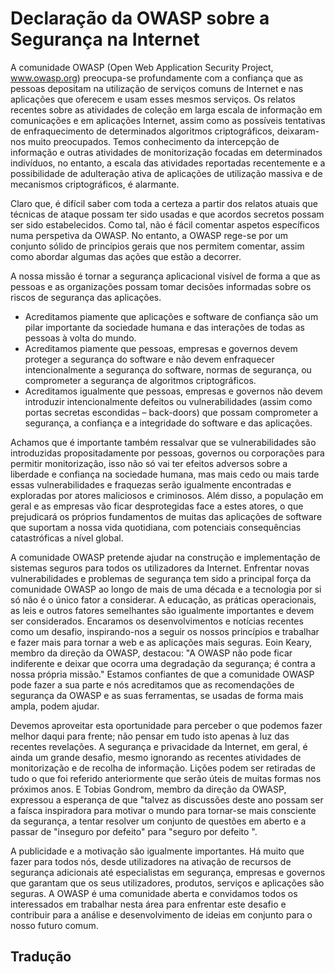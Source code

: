 # Declaração da OWASP sobre a Segurança na Internet

A comunidade OWASP (Open Web Application Security Project,
www.owasp.org) preocupa-se profundamente com a confiança que as pessoas
depositam na utilização de serviços comuns de Internet e nas aplicações
que oferecem e usam esses mesmos serviços. Os relatos recentes sobre as
atividades de coleção em larga escala de informação em comunicações e em
aplicações Internet, assim como as possíveis tentativas de
enfraquecimento de determinados algoritmos criptográficos, deixaram-nos
muito preocupados. Temos conhecimento da intercepção de informação e
outras atividades de monitorização focadas em determinados indivíduos,
no entanto, a escala das atividades reportadas recentemente e a
possibilidade de adulteração ativa de aplicações de utilização massiva e
de mecanismos criptográficos, é alarmante.

Claro que, é difícil saber com toda a certeza a partir dos relatos
atuais que técnicas de ataque possam ter sido usadas e que acordos
secretos possam ser sido estabelecidos. Como tal, não é fácil comentar
aspetos específicos numa perspetiva da OWASP. No entanto, a OWASP
rege-se por um conjunto sólido de princípios gerais que nos permitem
comentar, assim como abordar algumas das ações que estão a decorrer.

A nossa missão é tornar a segurança aplicacional visível de forma a que
as pessoas e as organizações possam tomar decisões informadas sobre os
riscos de segurança das aplicações.

  - Acreditamos piamente que aplicações e software de confiança são um
    pilar importante da sociedade humana e das interações de todas as
    pessoas à volta do mundo.
  - Acreditamos piamente que pessoas, empresas e governos devem proteger
    a segurança do software e não devem enfraquecer intencionalmente a
    segurança do software, normas de segurança, ou comprometer a
    segurança de algoritmos criptográficos.
  - Acreditamos igualmente que pessoas, empresas e governos não devem
    introduzir intencionalmente defeitos ou vulnerabilidades (assim como
    portas secretas escondidas – back-doors) que possam comprometer a
    segurança, a confiança e a integridade do software e das aplicações.

Achamos que é importante também ressalvar que se vulnerabilidades são
introduzidas propositadamente por pessoas, governos ou corporações para
permitir monitorização, isso não só vai ter efeitos adversos sobre a
liberdade e confiança na sociedade humana, mas mais cedo ou mais tarde
essas vulnerabilidades e fraquezas serão igualmente encontradas e
exploradas por atores maliciosos e criminosos. Além disso, a população
em geral e as empresas vão ficar desprotegidas face a estes atores, o
que prejudicará os próprios fundamentos de muitas das aplicações de
software que suportam a nossa vida quotidiana, com potenciais
consequências catastróficas a nível global.

A comunidade OWASP pretende ajudar na construção e implementação de
sistemas seguros para todos os utilizadores da Internet. Enfrentar novas
vulnerabilidades e problemas de segurança tem sido a principal força da
comunidade OWASP ao longo de mais de uma década e a tecnologia por si só
não é o único fator a considerar. A educação, as práticas operacionais,
as leis e outros fatores semelhantes são igualmente importantes e devem
ser considerados. Encaramos os desenvolvimentos e notícias recentes como
um desafio, inspirando-nos a seguir os nossos princípios e trabalhar e
fazer mais para tornar a web e as aplicações mais seguras. Eoin Keary,
membro da direção da OWASP, destacou: "A OWASP não pode ficar
indiferente e deixar que ocorra uma degradação da segurança; é contra a
nossa própria missão." Estamos confiantes de que a comunidade OWASP pode
fazer a sua parte e nós acreditamos que as recomendações de segurança da
OWASP e as suas ferramentas, se usadas de forma mais ampla, podem
ajudar.

Devemos aproveitar esta oportunidade para perceber o que podemos fazer
melhor daqui para frente; não pensar em tudo isto apenas à luz das
recentes revelações. A segurança e privacidade da Internet, em geral, é
ainda um grande desafio, mesmo ignorando as recentes atividades de
monitorização e de recolha de informação. Lições podem ser retiradas de
tudo o que foi referido anteriormente que serão úteis de muitas formas
nos próximos anos. E Tobias Gondrom, membro da direção da OWASP,
expressou a esperança de que "talvez as discussões deste ano possam ser
a faísca inspiradora para motivar o mundo para tornar-se mais consciente
da segurança, a tentar resolver um conjunto de questões em aberto e a
passar de "inseguro por defeito" para "seguro por defeito ".

A publicidade e a motivação são igualmente importantes. Há muito que
fazer para todos nós, desde utilizadores na ativação de recursos de
segurança adicionais até especialistas em segurança, empresas e governos
que garantam que os seus utilizadores, produtos, serviços e aplicações
são seguras. A OWASP é uma comunidade aberta e convidamos todos os
interessados em trabalhar nesta área para enfrentar este desafio e
contribuir para a análise e desenvolvimento de ideias em conjunto para o
nosso futuro comum.

## Tradução